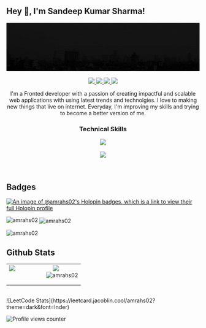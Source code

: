 ## Hey 👋, I'm Sandeep Kumar Sharma!  
  

![banner](https://github.com/amrahs02/amrahs02/blob/main/Sandeep%20Kumar%20Sharma.gif)

<p align="center"> 
  <a href="https://twitter.com/amrahs02">
    <img src="https://img.shields.io/badge/Twitter-465149?style=for-the-badge"/>
    
  </a>
  
   <a href="https://amrahs02.github.io/portfolio_modified">
    <img src="https://img.shields.io/badge/Portfolio-465149?style=for-the-badge"/>
  </a>
  
  <a href="https://www.linkedin.com/in/sandeepsharma2183">
    <img src="https://img.shields.io/badge/LinkedIn-465149?style=for-the-badge"/>
  </a>
  
   <a href="mailto:sandeepsharma2183@gmail.com">
    <img src="https://img.shields.io/badge/Email-465149?style=for-the-badge"/>
  </a>
 
</p>

<p align="center"> I'm a Fronted developer with a passion of creating impactful and scalable web applications with using latest trends and technolgies. I love to making new things that live on internet. Everyday, I'm improving my skills and trying to become a better version of me.</p>


### <p align="center">Technical Skills</p>

<p align="center">
  <a href="https://amrahs02.github.io/portfolio_modified">
    <img src="https://skillicons.dev/icons?i=js,react,c,arduino,cpp,firebase,next,redux," />
  </a>
</p>
<p align="center">
  <a href="https://amrahs02.github.io/portfolio_modified">
    <img src="https://skillicons.dev/icons?i=html,css,bootstrap,tailwind,figma,git,github,vercel,materialui,vscode,linux,mysql," />
  </a>
</p>
<br/>  

## Badges
[![An image of @amrahs02's Holopin badges, which is a link to view their full Holopin profile](https://holopin.me/amrahs02)](https://holopin.io/@amrahs02)
<p><img align="left" src="https://github-readme-stats.vercel.app/api/top-langs?username=amrahs02&show_icons=true&locale=en&layout=compact" alt="amrahs02" /></p>

<p>&nbsp;<img align="center" src="https://github-readme-stats.vercel.app/api?username=amrahs02&show_icons=true&locale=en" alt="amrahs02" /></p>

<p><img align="center" src="https://github-readme-streak-stats.herokuapp.com/?user=amrahs02&" alt="amrahs02" /></p>

## Github Stats  
<table><tr><td valign="top" width="50%">

<img src="https://github-readme-stats.vercel.app/api?username=amrahs02&show_icons=true&count_private=true&hide_border=true" align="left" style="width: 120%" />

</td><td valign="top" width="100%">

<img src="https://github-readme-stats.vercel.app/api/top-langs/?username=amrahs02&hide_border=true&layout=compact" align="right" style="width: 80%" />
<p><img align="center" src="https://github-readme-streak-stats.herokuapp.com/?user=amrahs02&&bg_color=000325" alt="amrahs02" /></p>

</td></tr></table>  

<br/>  
![LeetCode Stats](https://leetcard.jacoblin.cool/amrahs02?theme=dark&font=Inder)
  

<br/>  

![Profile views counter](https://komarev.com/ghpvc/?username=amrahs02&&style=flat-square)  
